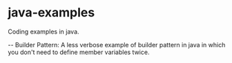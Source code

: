 # java-examples
Coding examples in java.

-- Builder Pattern: A less verbose example of builder pattern in java in which you don't need to define member variables twice.
